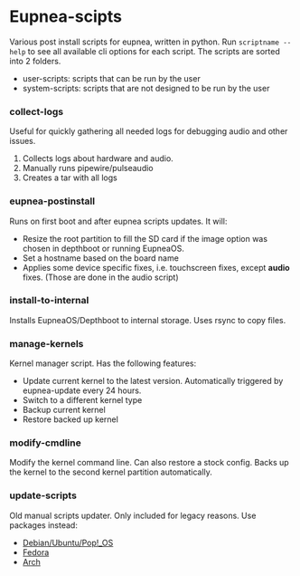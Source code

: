 # Eupnea-scipts

Various post install scripts for eupnea, written in python. Run `scriptname --help` to see all available cli options for
each script.
The scripts are sorted into 2 folders.

* user-scripts: scripts that can be run by the user
* system-scripts: scripts that are not designed to be run by the user

### collect-logs

Useful for quickly gathering all needed logs for debugging audio and other issues.

1. Collects logs about hardware and audio.
2. Manually runs pipewire/pulseaudio
3. Creates a tar with all logs

### eupnea-postinstall

Runs on first boot and after eupnea scripts updates. It will:

* Resize the root partition to fill the SD card if the image option was chosen in depthboot or running EupneaOS.
* Set a hostname based on the board name
* Applies some device specific fixes, i.e. touchscreen fixes, except **audio** fixes. (Those are done in the audio
  script)

### install-to-internal

Installs EupneaOS/Depthboot to internal storage. Uses rsync to copy files.

### manage-kernels

Kernel manager script. Has the following features:

* Update current kernel to the latest version. Automatically triggered by eupnea-update every 24 hours.
* Switch to a different kernel type
* Backup current kernel
* Restore backed up kernel

### modify-cmdline

Modify the kernel command line. Can also restore a stock config. Backs up the kernel to the second kernel partition
automatically.

### update-scripts

Old manual scripts updater. Only included for legacy reasons. Use packages instead:

* [Debian/Ubuntu/Pop!_OS](https://github.com/eupnea-linux/apt-repo)
* [Fedora](https://github.com/eupnea-linux/rpm-repo)
* [Arch](https://github.com/eupnea-linux/arch-repo)
